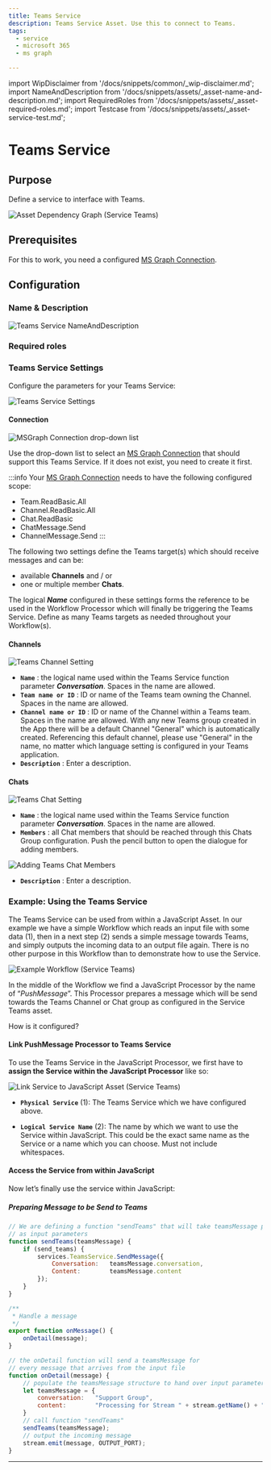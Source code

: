 ```yaml
---
title: Teams Service
description: Teams Service Asset. Use this to connect to Teams.
tags:
  - service
  - microsoft 365
  - ms graph

---
```


import WipDisclaimer from '/docs/snippets/common/_wip-disclaimer.md';
import NameAndDescription from '/docs/snippets/assets/_asset-name-and-description.md';
import RequiredRoles from '/docs/snippets/assets/_asset-required-roles.md';
import Testcase from '/docs/snippets/assets/_asset-service-test.md';

# Teams Service

## Purpose

Define a service to interface with Teams.

![](./.asset-service-teams_images/1714129456163.png "Asset Dependency Graph (Service Teams)")

## Prerequisites

For this to work, you need a configured [MS Graph Connection](/docs/assets/connections/asset-connection-msgraph).

## Configuration

### Name & Description

![Teams Service NameAndDescription](./.asset-service-teams_images/1714382631134.png "Teams Service NameAndDescription")

<NameAndDescription></NameAndDescription>

### Required roles

<RequiredRoles></RequiredRoles>

### Teams Service Settings

Configure the parameters for your Teams Service: 

![Teams Service Settings](./.asset-service-teams_images/1714135894669.png "Teams Service Settings")

#### Connection

![MSGraph Connection drop-down list](./.asset-service-teams_images/1714138476191.png "MSGraph Connection drop-down list")

Use the drop-down list to select an [MS Graph Connection](/docs/assets/connections/asset-connection-msgraph) that should 
support this Teams Service. If it does not exist, you need to create it first.

:::info
Your [MS Graph Connection](/docs/assets/connections/asset-connection-msgraph) needs to have the following configured scope:
* Team.ReadBasic.All
* Channel.ReadBasic.All
* Chat.ReadBasic
* ChatMessage.Send
* ChannelMessage.Send
:::


The following two settings define the Teams target(s) which should receive messages and can be:
- available **Channels** and / or
- one or multiple member **Chats**. 

The logical _**Name**_ configured in these settings forms the reference 
to be used in the Workflow Processor which will finally be triggering the Teams Service. 
Define as many Teams targets as needed throughout your Workflow(s). 

#### Channels

![Teams Channel Setting](./.asset-service-teams_images/1714381301244.png "Teams Channel Setting")


* **`Name`** : the logical name used within the Teams Service function parameter _**Conversation**_. Spaces in the name are allowed.
* **`Team name or ID`** : ID or name of the Teams team owning the Channel. Spaces in the name are allowed. 
* **`Channel name or ID`** : ID or name of the Channel within a Teams team. Spaces in the name are allowed. 
With any new Teams group created in the App there will be a default Channel "General" which is automatically created. 
Referencing this default channel, please use "General" in the name, no matter which language setting is configured in your Teams application. 
* **`Description`** : Enter a description.

#### Chats

![Teams Chat Setting](./.asset-service-teams_images/1714381603192.png "Teams Chat Setting")


* **`Name`** : the logical name used within the Teams Service function parameter _**Conversation**_. Spaces in the name are allowed.
* **`Members`** : all Chat members that should be reached through this Chats Group configuration. 
Push the pencil button to open the dialogue for adding members.  

![Adding Teams Chat Members](./.asset-service-teams_images/1714381530282.png "Adding Teams Chat Members")

* **`Description`** : Enter a description.

### Example: Using the Teams Service

The Teams Service can be used from within a JavaScript Asset. In our example we have a simple Workflow which reads an
input file with some data (1), then in a next step (2) sends a simple message towards Teams, and
simply outputs the incoming data to an output file again. There is no other purpose in this Workflow than to demonstrate how to use the
Service.

![Example Workflow (Service Teams)](./.asset-service-teams_images/1714387045534.png "Example Workflow (Service Teams)")

In the middle of the Workflow we find a JavaScript Processor by the name of “_PushMessage_”. This Processor prepares
a message which will be send towards the Teams Channel or Chat group as configured in the Service Teams asset.

How is it configured?

#### Link PushMessage Processor to Teams Service

To use the Teams Service in the JavaScript Processor, we first have to **assign the Service within the JavaScript
Processor** like so:

![Link Service to JavaScript Asset (Service Teams)](./.asset-service-teams_images/1714400109677.png "Link Service to JavaScript Asset (Service Teams)")

* **`Physical Service`** (1): The Teams Service which we have configured above.

* **`Logical Service Name`** (2): The name by which we want to use the Service within JavaScript. This could be the
  exact same name as the Service or a name which you can choose. Must not include whitespaces.

#### Access the Service from within JavaScript

Now let’s finally use the service within JavaScript:

##### Preparing Message to be Send to Teams

```javascript
// We are defining a function "sendTeams" that will take teamsMessage parameters 
// as input parameters
function sendTeams(teamsMessage) {
    if (send_teams) {
        services.TeamsService.SendMessage({
            Conversation:   teamsMessage.conversation,            
            Content:        teamsMessage.content
        });  
    }
}

/**
 * Handle a message
 */
export function onMessage() {
    onDetail(message);
}

// the onDetail function will send a teamsMessage for 
// every message that arrives from the input file
function onDetail(message) {
    // populate the teamsMessage structure to hand over input parameters for "sendTeams" function
    let teamsMessage = {
        conversation:   "Support Group",
        content:        "Processing for Stream " + stream.getName() + " recordNo " + message.id      
    }
    // call function "sendTeams"
    sendTeams(teamsMessage);
    // output the incoming message
    stream.emit(message, OUTPUT_PORT);
}
```

<Testcase></Testcase>

---

<WipDisclaimer></WipDisclaimer>

